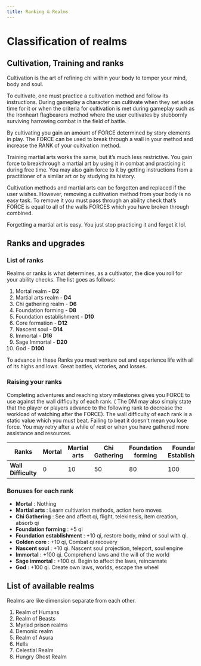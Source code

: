 ```yaml
---
title: Ranking & Realms
---
```


# Classification of realms

## Cultivation, Training and ranks

Cultivation is the art of refining chi within your body to temper your mind, body and soul.

To cultivate, one must practice a cultivation method and follow its instructions. During gameplay a character can
cultivate when they set aside time for it or when the criteria for cultivation is met during gameplay such as the
Ironheart flagbearers method where the user cultivates by stubbornly surviving harrowing combat in the field of battle.

By cultivating you gain an amount of FORCE determined by story elements in play. The FORCE can be used to break through
a wall in your method and increase the RANK of your cultivation method.

Training martial arts works the same, but it’s much less restrictive. You gain force to breakthrough a martial art by
using it in combat and practicing it during free time. You may also gain force to it by getting instructions from a
practitioner of a similar art or by studying its history.

Cultivation methods and martial arts can be forgotten and replaced if the user wishes. However, removing a cultivation
method from your body is no easy task. To remove it you must pass through an ability check that’s FORCE is equal to all
of the walls FORCES which you have broken through combined.

Forgetting a martial art is easy. You just stop practicing it and forget it lol.

## Ranks and upgrades

### List of ranks

Realms or ranks is what determines, as a cultivator, the dice you roll for your ability checks. The list goes as
follows:

1. Mortal realm - **D2**
2. Martial arts realm - **D4**
3. Chi gathering realm - **D6**
4. Foundation forming - **D8**
5. Foundation establishment - **D10**
6. Core formation - **D12**
7. Nascent soul - **D14**
8. Immortal - **D16**
9. Sage Immortal - **D20**
10. God - **D100**

To advance in these Ranks you must venture out and experience life with all of its highs and lows. Great battles,
victories, and losses.

### Raising your ranks

Completing adventures and reaching story milestones gives you FORCE to use against the wall difficulty of each rank. (
The DM may also simply state that the player or players advance to the following rank to decrease the workload of
watching after the FORCE). The wall difficulty of each rank is a static value which you must beat. Failing to beat it
doesn't mean you lose force. You may retry after a while of rest or when you have gathered more assistance and
resources.

| Ranks               | Mortal | Martial arts | Chi Gathering | Foundation forming | Foundation Establishment | Gloden Core | Nascent Soul | Immortal | Sage Immortal | God  |
|---------------------|--------|--------------|---------------|--------------------|--------------------------|-------------|--------------|----------|---------------|------|
| **Wall Difficulty** | 0      | 10           | 50            | 80                 | 100                      | 120         | 200          | 500      | 800           | 1000 |

### Bonuses for each rank

- **Mortal** : Nothing
- **Martial arts** : Learn cultivation methods, action hero moves
- **Chi Gathering** : See and affect qi, flight, telekinesis, item creation, absorb qi
- **Foundation forming** : +5 qi
- **Foundation establishment** : +10 qi, restore body, mind or soul with qi.
- **Golden core** : +10 qi, Combat qi recovery
- **Nascent soul** : +10 qi. Nascent soul projection, teleport, soul engine
- **Immortal** : +100 qi. Comprehend laws and the will of the world
- **Sage immortal** : +100 qi. Begin to affect the laws, reincarnate
- **God** : +100 qi. Create own laws, worlds, escape the wheel

## List of available realms

Realms are like dimension separate from each other.

1. Realm of Humans
2. Realm of Beasts
3. Myriad prison realms
4. Demonic realm
5. Realm of Asura
6. Hells
7. Celestial Realm
8. Hungry Ghost Realm

